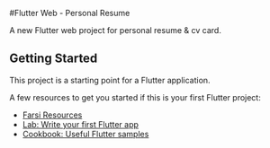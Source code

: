 #Flutter Web - Personal Resume

A new Flutter web project for personal resume & cv card.

## Getting Started

This project is a starting point for a Flutter application.

A few resources to get you started if this is your first Flutter project:

- [Farsi Resources](https://flutter-learn.ir)
- [Lab: Write your first Flutter app](https://flutter.dev/docs/get-started/codelab)
- [Cookbook: Useful Flutter samples](https://flutter.dev/docs/cookbook)


